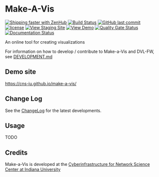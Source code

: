 # Make-A-Vis

[![Shipping faster with ZenHub](https://raw.githubusercontent.com/ZenHubIO/support/master/zenhub-badge.png)](https://app.zenhub.com/workspace/o/cns-iu/make-a-vis)
[![Build Status](https://travis-ci.com/cns-iu/make-a-vis.svg?branch=master)](https://travis-ci.com/cns-iu/make-a-vis)
[![GitHub last commit](https://img.shields.io/github/last-commit/cns-iu/make-a-vis.svg)](https://github.com/cns-iu/make-a-vis/commits/master)
[![license](https://img.shields.io/github/license/mashape/apistatus.svg)](LICENSE)
[![View Staging Site](https://img.shields.io/badge/staging-online-brightgreen.svg)](https://make-a-vis.netlify.com/)
[![View Demo](https://img.shields.io/badge/demo-online-brightgreen.svg)](https://cns-iu.github.io/make-a-vis)
[![Quality Gate Status](https://sonarcloud.io/api/project_badges/measure?branch=master&project=cns-iu_make-a-vis&metric=alert_status)](https://sonarcloud.io/dashboard?id=cns-iu_make-a-vis&branch=master)
[![Documentation Status](https://make-a-vis.netlify.com/docs/images/coverage-badge-documentation.svg)](https://cns-iu.github.io/make-a-vis/docs/)

An online tool for creating visualizations

For information on how to develop / contribute to Make-a-Vis and DVL-FW, see [DEVELOPMENT.md](DEVELOPMENT.md)

## Demo site

<https://cns-iu.github.io/make-a-vis/>

## Change Log

See the [ChangeLog](CHANGELOG.md) for the latest developments.

## Usage

TODO

## Credits

Make-a-Vis is developed at the [Cyberinfrastructure for Network Science Center at Indiana University](http://cns.iu.edu/)
